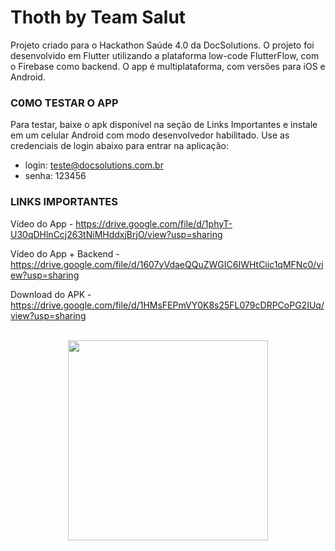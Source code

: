 # Thoth by Team Salut

Projeto criado para o Hackathon  Saúde 4.0 da DocSolutions. 
O projeto foi desenvolvido em Flutter utilizando a plataforma low-code FlutterFlow, com o Firebase como backend. 
O app é multiplataforma, com versões para iOS e Android.


### C0MO TESTAR O APP

Para testar, baixe o apk disponível na seção de Links Importantes e instale em um celular Android com modo desenvolvedor habilitado. 
Use as credenciais de login abaixo para entrar na aplicação:

- login: teste@docsolutions.com.br
- senha: 123456


### LINKS IMPORTANTES

Vídeo do App - https://drive.google.com/file/d/1phyT-U30qDHlnCcj263tNiMHddxjBrjO/view?usp=sharing

Vídeo do App + Backend - https://drive.google.com/file/d/1607yVdaeQQuZWGIC6IWHtCiic1qMFNc0/view?usp=sharing

Download do APK - https://drive.google.com/file/d/1HMsFEPmVY0K8s25FL079cDRPCoPG2IUq/view?usp=sharing

</br>

<div align="center">
<img src="https://github.com/renatimxr/Thoth---Team-Salut/assets/173636085/699b9265-eac6-48d5-bd5c-13ba5f3ab70d" width="320px"/>
</div>



